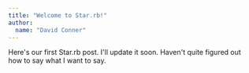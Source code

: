 ```yaml
---
title: "Welcome to Star.rb!"
author:
  name: "David Conner"
---
```


Here's our first Star.rb post.  I'll update it soon.  Haven't quite figured out how to say what I want to say.

